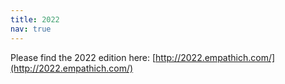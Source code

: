 ```yaml
---
title: 2022
nav: true
---
```


Please find the 2022 edition here: [http://2022.empathich.com/](http://2022.empathich.com/)